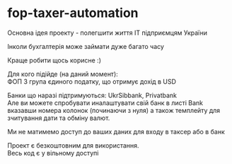 # fop-taxer-automation

Основна ідея проекту - полегшити життя IT підприємцям України						

Інколи бухгалтерія може займати дуже багато часу						

Краще робити щось корисне :)						
						
Для кого підійде (на даний момент):						
ФОП 3 група єдиного податку, що отримує дохід в USD						
						
Банки що наразі підтримуються: UkrSibbank, Privatbank						
Але ви можете спробувати иналаштувати свій банк в листі Bank вказавши номера колонок (починаючи з нуля) а також темплейту для зчитування дати та обміну валют.						

Ми не матимемо доступ до ваших даних для входу в таксер або в банк						
						
Проект є безкоштовним для використання.				
Весь код є у вільному доступі
